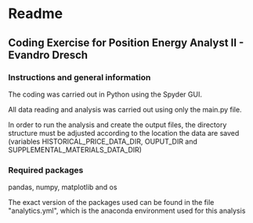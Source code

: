 # Readme

## Coding Exercise for Position Energy Analyst II - Evandro Dresch

### Instructions and general information

The coding was carried out in Python using the Spyder GUI.

All data reading and analysis was carried out using only the main.py file.

In order to run the analysis and create the output files, the directory structure must be adjusted according to the location the data are saved (variables HISTORICAL_PRICE_DATA_DIR, OUPUT_DIR and SUPPLEMENTAL_MATERIALS_DATA_DIR)

### Required packages

pandas, numpy, matplotlib and os



The exact version of the packages used can be found in the file "analytics.yml", which is the anaconda environment used for this analysis
